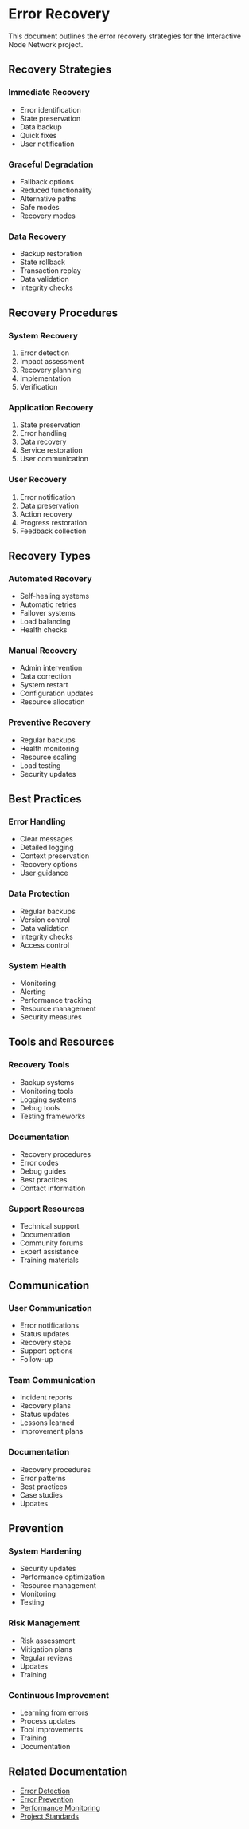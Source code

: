 # Error Recovery

This document outlines the error recovery strategies for the Interactive Node Network project.

## Recovery Strategies

### Immediate Recovery
- Error identification
- State preservation
- Data backup
- Quick fixes
- User notification

### Graceful Degradation
- Fallback options
- Reduced functionality
- Alternative paths
- Safe modes
- Recovery modes

### Data Recovery
- Backup restoration
- State rollback
- Transaction replay
- Data validation
- Integrity checks

## Recovery Procedures

### System Recovery
1. Error detection
2. Impact assessment
3. Recovery planning
4. Implementation
5. Verification

### Application Recovery
1. State preservation
2. Error handling
3. Data recovery
4. Service restoration
5. User communication

### User Recovery
1. Error notification
2. Data preservation
3. Action recovery
4. Progress restoration
5. Feedback collection

## Recovery Types

### Automated Recovery
- Self-healing systems
- Automatic retries
- Failover systems
- Load balancing
- Health checks

### Manual Recovery
- Admin intervention
- Data correction
- System restart
- Configuration updates
- Resource allocation

### Preventive Recovery
- Regular backups
- Health monitoring
- Resource scaling
- Load testing
- Security updates

## Best Practices

### Error Handling
- Clear messages
- Detailed logging
- Context preservation
- Recovery options
- User guidance

### Data Protection
- Regular backups
- Version control
- Data validation
- Integrity checks
- Access control

### System Health
- Monitoring
- Alerting
- Performance tracking
- Resource management
- Security measures

## Tools and Resources

### Recovery Tools
- Backup systems
- Monitoring tools
- Logging systems
- Debug tools
- Testing frameworks

### Documentation
- Recovery procedures
- Error codes
- Debug guides
- Best practices
- Contact information

### Support Resources
- Technical support
- Documentation
- Community forums
- Expert assistance
- Training materials

## Communication

### User Communication
- Error notifications
- Status updates
- Recovery steps
- Support options
- Follow-up

### Team Communication
- Incident reports
- Recovery plans
- Status updates
- Lessons learned
- Improvement plans

### Documentation
- Recovery procedures
- Error patterns
- Best practices
- Case studies
- Updates

## Prevention

### System Hardening
- Security updates
- Performance optimization
- Resource management
- Monitoring
- Testing

### Risk Management
- Risk assessment
- Mitigation plans
- Regular reviews
- Updates
- Training

### Continuous Improvement
- Learning from errors
- Process updates
- Tool improvements
- Training
- Documentation

## Related Documentation

- [Error Detection](./detection.md)
- [Error Prevention](./prevention.md)
- [Performance Monitoring](../performance/monitoring.md)
- [Project Standards](../project-standards.md) 